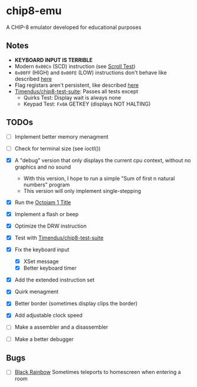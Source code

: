 # chip8-emu
A CHIP-8 emulator developed for educational purposes

## Notes
 - **KEYBOARD INPUT IS TERRIBLE**
 - Modern ``0x00Cn`` (SCD) instruction (see [Scroll Test](https://github.com/Timendus/chip8-test-suite#scrolling-test))
 - ``0x00FF`` (HIGH) and ``0x00FE`` (LOW) instructions don't behave like described [here](https://github.com/Chromatophore/HP48-Superchip/blob/master/investigations/quirk_display.md)
 - Flag registars aren't persistent, like described [here](https://johnearnest.github.io/Octo/docs/SuperChip.html)
 - [Timendus/chip8-test-suite](https://github.com/Timendus/chip8-test-suite): Passes all tests except
   - Quirks Test: Display wait is always none
   - Keypad Test: ``Fx0A`` GETKEY (displays NOT HALTING)


## TODOs
 - [ ] Implement better memory menagment
 - [ ] Check for terminal size (see ioctl())

 - [x] A "debug" version that only displays the current cpu context, without no graphics and no sound
    - With this version, I hope to run a simple "Sum of first n natural numbers" program
    - This version will only implement single-stepping
 - [x] Run the [Octojam 1 Title](https://johnearnest.github.io/chip8Archive/play.html?p=octojam1title)
 - [x] Implement a flash or beep
 - [x] Optimize the DRW instruction
 - [x] Test with [Timendus/chip8-test-suite](https://github.com/Timendus/chip8-test-suite)
 - [x] Fix the keyboard input
   - [x] XSet message
   - [x] Better keyboard timer
 - [x] Add the extended instruction set
 - [x] Quirk menagment
 - [x] Better border (sometimes display clips the border)
 - [x] Add adjustable clock speed
 - [ ] Make a assembler and a disassembler
 - [ ] Make a better debugger

## Bugs
 - [ ] [Black Rainbow](https://johnearnest.github.io/chip8Archive/play.html?p=blackrainbow) Sometimes teleports to homescreen when entering a room
